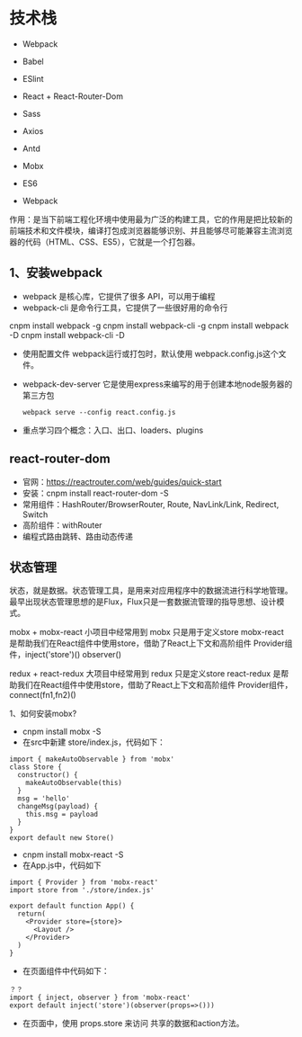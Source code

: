 # 技术栈

* Webpack
* Babel
* ESlint
* React + React-Router-Dom
* Sass
* Axios
* Antd
* Mobx
* ES6

* Webpack

作用：是当下前端工程化环境中使用最为广泛的构建工具，它的作用是把比较新的前端技术和文件模块，编译打包成浏览器能够识别、并且能够尽可能兼容主流浏览器的代码（HTML、CSS、ES5），它就是一个打包器。

## 1、安装webpack

* webpack 是核心库，它提供了很多 API，可以用于编程
* webpack-cli 是命令行工具，它提供了一些很好用的命令行

cnpm install webpack -g
cnpm install webpack-cli -g
cnpm install webpack -D
cnpm install webpack-cli -D

* 使用配置文件
  webpack运行或打包时，默认使用 webpack.config.js这个文件。

* webpack-dev-server
  它是使用express来编写的用于创建本地node服务器的第三方包
  ```
  webpack serve --config react.config.js
  ```

* 重点学习四个概念：入口、出口、loaders、plugins

## react-router-dom

* 官网：https://reactrouter.com/web/guides/quick-start
* 安装：cnpm install react-router-dom -S
* 常用组件：HashRouter/BrowserRouter, Route, NavLink/Link, Redirect, Switch
* 高阶组件：withRouter
* 编程式路由跳转、路由动态传递

## 状态管理

状态，就是数据。状态管理工具，是用来对应用程序中的数据流进行科学地管理。
最早出现状态管理思想的是Flux，Flux只是一套数据流管理的指导思想、设计模式。

mobx + mobx-react  小项目中经常用到
  mobx 只是用于定义store
  mobx-react 是帮助我们在React组件中使用store，借助了React上下文和高阶组件
    Provider组件，inject('store')()  observer()

redux + react-redux  大项目中经常用到
  redux 只是定义store
  react-redux 是帮助我们在React组件中使用store，借助了React上下文和高阶组件
    Provider组件，connect(fn1,fn2)()

1、如何安装mobx?
* cnpm install mobx -S
* 在src中新建 store/index.js，代码如下：
```
import { makeAutoObservable } from 'mobx'
class Store {
  constructor() {
    makeAutoObservable(this)
  }
  msg = 'hello'
  changeMsg(payload) {
    this.msg = payload
  }
}
export default new Store()
```
* cnpm install mobx-react -S
* 在App.js中，代码如下
```
import { Provider } from 'mobx-react'
import store from './store/index.js'

export default function App() {
  return(
    <Provider store={store}>
      <Layout />
    </Provider>
  )
}
```
* 在页面组件中代码如下：
```
？？
import { inject, observer } from 'mobx-react'
export default inject('store')(observer(props=>()))
```
* 在页面中，使用 props.store 来访问 共享的数据和action方法。
